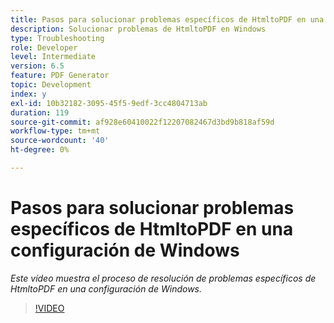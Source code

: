 ```yaml
---
title: Pasos para solucionar problemas específicos de HtmltoPDF en una configuración de Windows
description: Solucionar problemas de HtmltoPDF en Windows
type: Troubleshooting
role: Developer
level: Intermediate
version: 6.5
feature: PDF Generator
topic: Development
index: y
exl-id: 10b32182-3095-45f5-9edf-3cc4804713ab
duration: 119
source-git-commit: af928e60410022f12207082467d3bd9b818af59d
workflow-type: tm+mt
source-wordcount: '40'
ht-degree: 0%

---
```


# Pasos para solucionar problemas específicos de HtmltoPDF en una configuración de Windows

*Este vídeo muestra el proceso de resolución de problemas específicos de HtmltoPDF en una configuración de Windows.*

>[!VIDEO](https://video.tv.adobe.com/v/335545?quality=12&learn=on)
